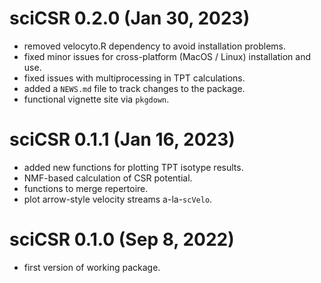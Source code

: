 # sciCSR 0.2.0 (Jan 30, 2023)
* removed velocyto.R dependency to avoid installation problems.
* fixed minor issues for cross-platform (MacOS / Linux) installation and use.
* fixed issues with multiprocessing in TPT calculations.
* added a `NEWS.md` file to track changes to the package.
* functional vignette site via `pkgdown`.

# sciCSR 0.1.1 (Jan 16, 2023)
* added new functions for plotting TPT isotype results.
* NMF-based calculation of CSR potential.
* functions to merge repertoire.
* plot arrow-style velocity streams a-la-`scVelo`.

# sciCSR 0.1.0 (Sep 8, 2022)
* first version of working package.

